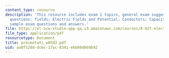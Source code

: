 ```yaml
---
content_type: resource
description: 'This resource includes exam 1 topics, general exam suggestions, prs
  questions: fields; Electric Fields and Potential; Conductors; Capacitors; Dielectrics,
  sample exam questions and answers.'
file: https://ol-ocw-studio-app-qa.s3.amazonaws.com/courses/8-02t-electricity-and-magnetism-spring-2005/aa0f128ddc6c17ac8341e6b00d669b92_presentati_w05d2.pdf
file_type: application/pdf
resourcetype: Document
title: presentati_w05d2.pdf
uid: aa0f128d-dc6c-17ac-8341-e6b00d669b92
---
```


